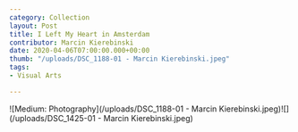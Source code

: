 ```yaml
---
category: Collection
layout: Post
title: I Left My Heart in Amsterdam
contributor: Marcin Kierebinski
date: 2020-04-06T07:00:00.000+00:00
thumb: "/uploads/DSC_1188-01 - Marcin Kierebinski.jpeg"
tags:
- Visual Arts

---
```

![Medium: Photography](/uploads/DSC_1188-01 - Marcin Kierebinski.jpeg)![](/uploads/DSC_1425-01 - Marcin Kierebinski.jpeg)